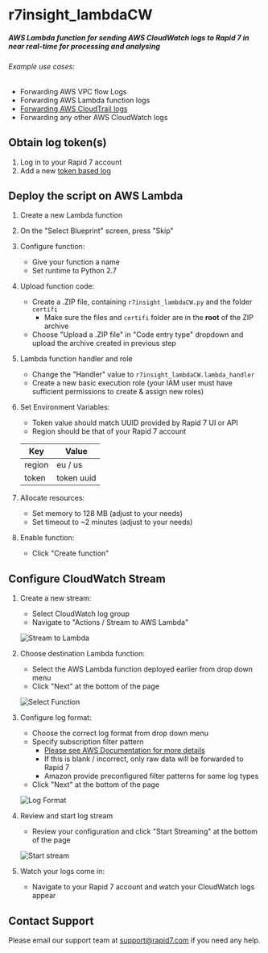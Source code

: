 # r7insight_lambdaCW
##### AWS Lambda function for sending AWS CloudWatch logs to Rapid 7 in near real-time for processing and analysing

###### Example use cases:
* Forwarding AWS VPC flow Logs
* Forwarding AWS Lambda function logs
* [Forwarding AWS CloudTrail logs](http://docs.aws.amazon.com/awscloudtrail/latest/userguide/send-cloudtrail-events-to-cloudwatch-logs.html)
* Forwarding any other AWS CloudWatch logs

## Obtain log token(s)
1. Log in to your Rapid 7 account
2. Add a new [token based log](https://insightops.help.rapid7.com/docs/token-tcp)

## Deploy the script on AWS Lambda
1. Create a new Lambda function

2. On the "Select Blueprint" screen, press "Skip"

3. Configure function:
   * Give your function a name
   * Set runtime to Python 2.7

4. Upload function code:
      * Create a .ZIP file, containing ```r7insight_lambdaCW.py``` and the folder ```certifi```
        * Make sure the files and ```certifi``` folder are in the **root** of the ZIP archive
      * Choose "Upload a .ZIP file" in "Code entry type" dropdown and upload the archive created in previous step

5. Lambda function handler and role
   * Change the "Handler" value to ```r7insight_lambdaCW.lambda_handler```
   * Create a new basic execution role (your IAM user must have sufficient permissions to create & assign new roles)

6. Set Environment Variables:
   * Token value should match UUID provided by Rapid 7 UI or API
   * Region should be that of your Rapid 7 account

   | Key       | Value      |
   |-----------|------------|
   | region    | eu / us    |
   | token     | token uuid |

7. Allocate resources:
   * Set memory to 128 MB (adjust to your needs)
   * Set timeout to ~2 minutes (adjust to your needs)

8. Enable function:
   * Click "Create function"

## Configure CloudWatch Stream
1. Create a new stream:
   * Select CloudWatch log group
   * Navigate to "Actions / Stream to AWS Lambda"

   ![Stream to Lambda](https://github.com/rapid7/r7insight_lambdaCW/blob/master/doc/step9.png?raw=true)

2. Choose destination Lambda function:
   * Select the AWS Lambda function deployed earlier from drop down menu
   * Click "Next" at the bottom of the page

   ![Select Function](https://github.com/rapid7/r7insight_lambdaCW/blob/master/doc/step10.png?raw=true)

3. Configure log format:
   * Choose the correct log format from drop down menu
   * Specify subscription filter pattern
     * [Please see AWS Documentation for more details](http://docs.aws.amazon.com/AmazonCloudWatch/latest/DeveloperGuide/FilterAndPatternSyntax.html)
     * If this is blank / incorrect, only raw data will be forwarded to Rapid 7
     * Amazon provide preconfigured filter patterns for some log types
   * Click "Next" at the bottom of the page

   ![Log Format](https://github.com/rapid7/r7insight_lambdaCW/blob/master/doc/step11.png?raw=true)

4. Review and start log stream
   * Review your configuration and click "Start Streaming" at the bottom of the page

   ![Start stream](https://github.com/rapid7/r7insight_lambdaCW/blob/master/doc/step6.png?raw=true)

5. Watch your logs come in:
   * Navigate to your Rapid 7 account and watch your CloudWatch logs appear
   
## Contact Support
Please email our support team at support@rapid7.com if you need any help.
